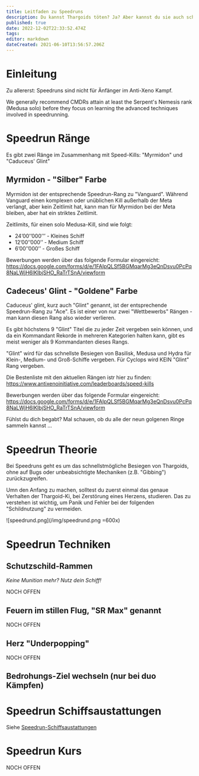 ```yaml
---
title: Leitfaden zu Speedruns
description: Du kannst Thargoids töten? Ja? Aber kannst du sie auch schnell töten?
published: true
date: 2022-12-02T22:33:52.474Z
tags:
editor: markdown
dateCreated: 2021-06-10T13:56:57.206Z
---
```


# Einleitung

Zu allererst: Speedruns sind nicht für Änfänger im Anti-Xeno Kampf.

We generally recommend CMDRs attain at least the Serpent's Nemesis rank (Medusa solo) before they focus on learning the advanced techniques involved in speedrunning.

# Speedrun Ränge

Es gibt zwei Ränge im Zusammenhang mit Speed-Kills: "Myrmidon" und "Caduceus' Glint"

## Myrmidon - "Silber" Farbe

Myrmidon ist der entsprechende Speedrun-Rang zu "Vanguard". Während Vanguard einen komplexen oder unüblichen Kill außerhalb der Meta verlangt, aber kein Zeitlimit hat, kann man für Myrmidon bei der Meta bleiben, aber hat ein striktes Zeitlimit.

Zeitlimits, für einen solo Medusa-Kill, sind wie folgt:
- 24’00’’000’’’ - Kleines Schiff
- 12’00’’000’’ - Medium Schiff
- 6’00’’000’’ - Großes Schiff

Bewerbungen werden über das folgende Formular eingereicht: https://docs.google.com/forms/d/e/1FAIpQLSf5BGMqarMg3eQnDsvu0PcPq8NaLWjH6lKlbjSHO_RaTrTSnA/viewform

## Cadeceus' Glint - "Goldene" Farbe

Caduceus' glint, kurz auch "Glint" genannt, ist der entsprechende Speedrun-Rang zu "Ace". Es ist einer von nur zwei "Wettbewerbs" Rängen - man kann diesen Rang also wieder verlieren.

Es gibt höchstens 9 "Glint" Titel die zu jeder Zeit vergeben sein können, und da ein Kommandant Rekorde in mehreren Kategorien halten kann, gibt es meist weniger als 9 Kommandanten dieses Rangs.

"Glint" wird für das schnellste Besiegen von Basilisk, Medusa und Hydra für Klein-, Medium- und Groß-Schiffe vergeben. Für Cyclops wird KEIN "Glint" Rang vergeben.

Die Bestenliste mit den aktuellen Rängen istr hier zu finden: https://www.antixenoinitiative.com/leaderboards/speed-kills

Bewerbungen werden über das folgende Formular eingereicht: https://docs.google.com/forms/d/e/1FAIpQLSf5BGMqarMg3eQnDsvu0PcPq8NaLWjH6lKlbjSHO_RaTrTSnA/viewform

Fühlst du dich begabt? Mal schauen, ob du alle der neun golgenen Ringe sammeln kannst ...

# Speedrun Theorie

Bei Speedruns geht es um das schnellstmögliche Besiegen von Thargoids, ohne auf Bugs oder unbeabsichtigte Mechaniken (z.B. "Gibbing") zurückzugreifen.

Umn den Anfang zu machen, solltest du zuerst einmal das genaue Verhalten der Thargoid-Ki, bei Zerstörung eines Herzens, studieren. Das zu verstehen ist wichtig, um Panik und Fehler bei der folgenden "Schildnutzung" zu vermeiden.

!\[speedrund.png\](/img/speedrund.png =600x)

# Speedrun Techniken

## Schutzschild-Rammen

*Keine Munition mehr? Nutz dein Schiff!*

NOCH OFFEN

## Feuern im stillen Flug, "SR Max" genannt

NOCH OFFEN

## Herz "Underpopping"

NOCH OFFEN

## Bedrohungs-Ziel wechseln (nur bei duo Kämpfen)

# Speedrun Schiffsaustattungen

Siehe [Speedrun-Schiffsaustattungen](/en/speedrunbuilds)

# Speedrun Kurs

NOCH OFFEN